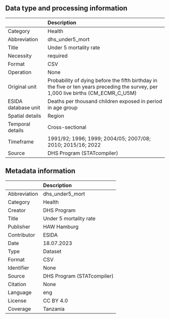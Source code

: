 ## Data type and processing information 

|                     | Description                                                                                                                         |
|:--------------------|:------------------------------------------------------------------------------------------------------------------------------------|
| Category            | Health                                                                                                                              |
| Abbreviation        | dhs_under5_mort                                                                                                                     |
| Title               | Under 5 mortality rate                                                                                                              |
| Necessity           | required                                                                                                                            |
| Format              | CSV                                                                                                                                 |
| Operation           | None                                                                                                                                |
| Original unit       | Probability of dying before the fifth birthday in the five or ten years preceding the survey, per 1,000 live births (CM_ECMR_C_U5M) |
| ESIDA database unit | Deaths per thousand children exposed in period in age group                                                                         |
| Spatial details     | Region                                                                                                                              |
| Temporal details    | Cross-sectional                                                                                                                     |
| Timeframe           | 1991/92; 1996; 1999; 2004/05; 2007/08; 2010; 2015/16; 2022                                                                          |
| Source              | DHS Program (STATcompiler)                                                                                                          |

## Metadata information 

|              | Description                |
|:-------------|:---------------------------|
| Abbreviation | dhs_under5_mort            |
| Category     | Health                     |
| Creator      | DHS Program                |
| Title        | Under 5 mortality rate     |
| Publisher    | HAW Hamburg                |
| Contributor  | ESIDA                      |
| Date         | 18.07.2023                 |
| Type         | Dataset                    |
| Format       | CSV                        |
| Identifier   | None                       |
| Source       | DHS Program (STATcompiler) |
| Citation     | None                       |
| Language     | eng                        |
| License      | CC BY 4.0                  |
| Coverage     | Tanzania                   |
